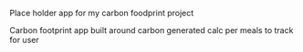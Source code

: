 Place holder app for my carbon foodprint project  

Carbon footprint app built around carbon generated calc per meals to track for user
